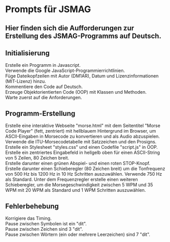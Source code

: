 # Prompts für JSMAG

## Hier finden sich die Aufforderungen zur Erstellung des JSMAG-Programms auf Deutsch.


## Initialisierung


Erstelle ein Programm in Javascript.    
Verwende die Google JavaScript-Programmierrichtlinien.  
Füge Dateikopfzeilen mit Autor (DM1AR), Datum und Lizenzinformationen (MIT-Lizenz) hinzu.   
Kommentiere den Code auf Deutsch.   
Erzeuge Objektorientierten Code (OOP) mit Klassen und Methoden.   
Warte zuerst auf die Anforderungen.

## Programm-Erstellung
Erstelle eine interaktive Webseite "morse.html" mit dem  Seitentitel  "Morse Code Player" (fett, zentriert) mit hellblauem Hintergrund im Browser, um ASCII-Eingaben in Morsecode zu konvertieren und als Audio abzuspielen. Verwende die ITU-Morsecodetabelle mit Satzzeichen und den Prosigns.  
Erstelle ein Stylesheet "styles.css" und einen Codefile  "script.js" in OOP. 
Erstelle ein zentriertes Eingabefeld in hellgelb oben für einen ASCII-String von 5 Zeilen, 80 Zeichen breit.  
Erstelle darunter einen grünen Abspiel- und einen roten STOP-Knopf.
Erstelle darunter einen Schieberegler (80 Zeichen breit) um die Tonfrequenz von 500 Hz bis 1200 Hz in 10 Hz Schritten auszuwählen. Verwende 750 Hz als Standard.
Unter dem Frequenzregler erstelle einen weiteren Schieberegler, um die Morsegeschwindigkeit zwischen 5 WPM und 35 WPM mit 20 WPM als Standard und 1 WPM Schritten auszuwählen.

## Fehlerbehebung
Korrigiere das Timing.  
Pause zwischen Symbolen ist ein "dit".  
Pause zwischen Zeichen sind 3 "dit".  
Pause zwischen Wörtern (ein oder mehrere Leerzeichen) sind 7 "dit".



